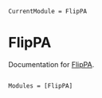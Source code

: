 ```@meta
CurrentModule = FlipPA
```

# FlipPA

Documentation for [FlipPA](https://github.com/dahong67/FlipPA.jl).

```@index
```

```@autodocs
Modules = [FlipPA]
```
